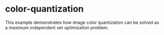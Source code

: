 # color-quantization
This example demonstrates how image color quantization can be solved as a maximum independent set optimization problem.
